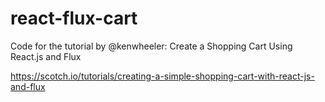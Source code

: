 react-flux-cart
===============

Code for the tutorial by @kenwheeler: Create a Shopping Cart Using React.js and Flux

https://scotch.io/tutorials/creating-a-simple-shopping-cart-with-react-js-and-flux